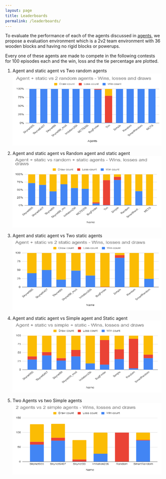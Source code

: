 ```yaml
---
layout: page
title: Leaderboards
permalink: /leaderboards/
---
```


To evaluate the performance of each of the agents discussed in [agents](/agents/), we propose a evaluation environment which is a 2v2 team environment with 36 wooden blocks and having no rigid blocks or powerups.

Every one of these agents are made to compete in the following contests for 100 episodes each and the win, loss and the tie percentage are plotted.

  1. Agent and static agent vs Two random agents
    ![](/images/res_1.png)
    
  2. Agent and static agent vs Random agent and static agent
    ![](/images/res_2.png)
    
  3. Agent and static agent vs Two static agents
    ![](/images/res_3.png)
    
  4. Agent and static agent vs Simple agent and Static agent
    ![](/images/res_4.png)
    
  5. Two Agents vs two Simple agents
    ![](/images/res_5.png)
